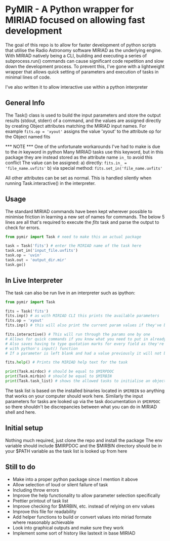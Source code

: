 # PyMIR - A Python wrapper for MIRIAD focused on allowing fast development

The goal of this repo is to allow for faster development of python scripts that utilise the Radio Astronomy software MIRIAD as the underlying engine.
With MIRIAD natively being a CLI, building and executing a series of subprocess.run() commands can cause significant code repetition and slow down the development process.
To prevent this, I've gone with a lightweight wrapper that allows quick setting of parameters and execution of tasks in minimal lines of code.

I've also written it to allow interactive use within a python interpreter

## General Info
The Task() class is used to build the input parameters and store the output results (stdout, stderr) of a command, and the values are assigned directly by creating Object attributes matching the MIRIAD input names.
For example `fits.op = 'xyout'` assigns the value 'xyout' to the attribute op for the Object named fits 

*** NOTE ***
One of the unfortunate workarounds I've had to make is due to the *in* keyword in python
Many MIRIAD tasks use this keyword, but in this package they are instead stored as the attribute name `in_` to avoid this conflict
The value can be assigned:
a) directly:           `fits.in_ = 'file_name.uvfits'`
b) via special method: `fits.set_in('file_name.uvfits'`

All other attributes can be set as normal.
This is handled silently when running Task.interactive() in the interpreter.

## Usage
The standard MIRIAD commands have been kept wherever possible to minimise friction in learning a new set of names for commands. The below 5 lines are all that's required to execute the *fits* task and parse the output to check for errors.

```python
from pymir import Task # need to make this an actual package

task = Task('fits') # enter the MIRIAD name of the task here
task.set_in('input_file.uvfits')
task.op = 'uvin'
task.out = 'output_dir.mir'
task.go()
```

## In Live Interpreter
The task can also be run live in an interpreter such as ipython:
```python
from pymir import Task

fits = Task('fits')
fits.inp() # as with MIRIAD CLI this prints the available parameters
fits.op = 'xyout'
fits.inp() # this will also print the current param values if they've been set

fits.interactive() # This will run through the params one by one
# Allows for quick commands if you know what you need to put in already
# Also saves having to type quotation marks for every field as they're implicit 
# with python's input() function
# If a parameter is left blank and had a value previously it will not be overwritten

fits.help() # Prints the MIRIAD help text for the task

print(Task.mirdoc) # should be equal to $MIRPDOC
print(Task.mirbin) # should be equal to $MIRBIN
print(Task.task_list) # shows the allowed tasks to initialise an object with
```
The task list is based on the installed binaries located in `$MIRBIN` so anything that works on your computer should work here.
Similarly the input parameters for tasks are looked up via the task documentation in `$MIRPDOC` so there shouldn't be discrepancies between what you can do in MIRIAD shell and here.

## Initial setup
Nothing much required, just clone the repo and install the package
The env variable should include $MIRPDOC and the $MIRBIN directory should be in your $PATH variable as the task list is looked up from here

## Still to do
- Make into a proper python package since I mention it above
- Allow selection of loud or silent failure of task
- Including throw errors
- Improve the help functionality to allow parameter selection specifically
- Prettier printout of task list
- Improve checking for $MIRBIN, etc. instead of relying on env values
- Improve this file for readability
- Add helper functions to build or convert values into miriad formate where reasonably achievable
- Look into graphical outputs and make sure they work
- Implement some sort of history like lastexit in base MIRIAD
